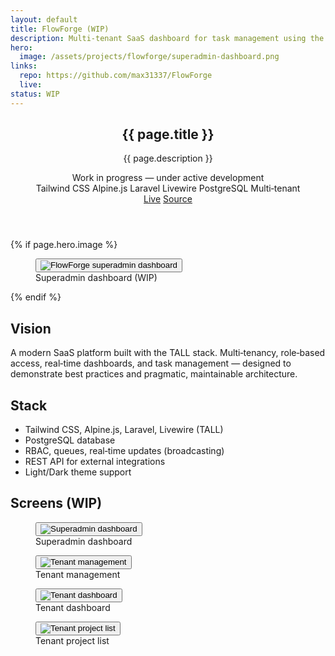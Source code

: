 ```yaml
---
layout: default
title: FlowForge (WIP)
description: Multi-tenant SaaS dashboard for task management using the TALL stack — Tailwind CSS, Alpine.js, Laravel, Livewire — with PostgreSQL.
hero:
  image: /assets/projects/flowforge/superadmin-dashboard.png
links:
  repo: https://github.com/max31337/FlowForge
  live:
status: WIP
---
```


<section class="space-y-10">
  <header class="space-y-4">
    <div>
      <h1 class="text-3xl font-semibold tracking-tight">{{ page.title }}</h1>
      <p class="text-muted-foreground max-w-2xl">{{ page.description }}</p>
      <div class="mt-2 text-[11px] inline-flex items-center gap-2 rounded-md border border-border bg-secondary/50 px-2 py-1">
        <span class="size-2 rounded-full bg-yellow-500"></span>
        <span>Work in progress — under active development</span>
      </div>
    </div>
    <div class="flex flex-wrap items-center gap-2 text-[11px]">
      <span class="rounded-full border border-border px-2 py-0.5 bg-secondary/40">Tailwind CSS</span>
      <span class="rounded-full border border-border px-2 py-0.5 bg-secondary/40">Alpine.js</span>
      <span class="rounded-full border border-border px-2 py-0.5 bg-secondary/40">Laravel</span>
      <span class="rounded-full border border-border px-2 py-0.5 bg-secondary/40">Livewire</span>
      <span class="rounded-full border border-border px-2 py-0.5 bg-secondary/40">PostgreSQL</span>
      <span class="rounded-full border border-border px-2 py-0.5 bg-secondary/40">Multi‑tenant</span>
    </div>
    <div class="flex gap-3 text-xs">
      <a class="rounded-md border border-border px-3 py-1 hover:bg-secondary {% unless page.links.live %}pointer-events-none opacity-50{% endunless %}" href="{{ page.links.live }}">Live</a>
      <a class="rounded-md border border-border px-3 py-1 hover:bg-secondary" href="{{ page.links.repo }}" target="_blank" rel="noopener">Source</a>
    </div>
  </header>

  {% if page.hero.image %}
  <figure class="rounded-lg border border-border overflow-hidden">
    <button type="button" class="project-img-btn" data-img="{{ page.hero.image | relative_url }}" aria-label="View image">
      <img class="w-full" src="{{ page.hero.image | relative_url }}" alt="FlowForge superadmin dashboard" />
    </button>
    <figcaption class="px-4 py-2 text-xs text-muted-foreground border-t border-border">Superadmin dashboard (WIP)</figcaption>
  </figure>
  {% endif %}

  <div class="grid gap-6 md:grid-cols-2">
    <article class="rounded-lg border border-border p-4">
      <h2 class="font-medium mb-2">Vision</h2>
      <p class="text-sm text-muted-foreground">A modern SaaS platform built with the TALL stack. Multi‑tenancy, role‑based access, real‑time dashboards, and task management — designed to demonstrate best practices and pragmatic, maintainable architecture.</p>
    </article>
    <article class="rounded-lg border border-border p-4">
      <h2 class="font-medium mb-2">Stack</h2>
      <ul class="list-disc pl-5 text-sm space-y-1 text-muted-foreground">
        <li>Tailwind CSS, Alpine.js, Laravel, Livewire (TALL)</li>
        <li>PostgreSQL database</li>
        <li>RBAC, queues, real‑time updates (broadcasting)</li>
        <li>REST API for external integrations</li>
        <li>Light/Dark theme support</li>
      </ul>
    </article>
  </div>

  <div class="space-y-3">
    <h2 class="font-medium">Screens (WIP)</h2>
    <div class="grid gap-4 md:grid-cols-2">
      <figure class="rounded-lg border border-border overflow-hidden">
        <button type="button" class="project-img-btn" data-img="{{ '/assets/projects/flowforge/superadmin-dashboard.png' | relative_url }}" aria-label="View image">
          <img class="w-full" src="{{ '/assets/projects/flowforge/superadmin-dashboard.png' | relative_url }}" alt="Superadmin dashboard" />
        </button>
        <figcaption class="px-4 py-2 text-xs text-muted-foreground border-t border-border">Superadmin dashboard</figcaption>
      </figure>
      <figure class="rounded-lg border border-border overflow-hidden">
        <button type="button" class="project-img-btn" data-img="{{ '/assets/projects/flowforge/superadmin-tenant-management.png' | relative_url }}" aria-label="View image">
          <img class="w-full" src="{{ '/assets/projects/flowforge/superadmin-tenant-management.png' | relative_url }}" alt="Tenant management" />
        </button>
        <figcaption class="px-4 py-2 text-xs text-muted-foreground border-t border-border">Tenant management</figcaption>
      </figure>
      <figure class="rounded-lg border border-border overflow-hidden">
        <button type="button" class="project-img-btn" data-img="{{ '/assets/projects/flowforge/tenant dashboard.png' | relative_url }}" aria-label="View image">
          <img class="w-full" src="{{ '/assets/projects/flowforge/tenant dashboard.png' | relative_url }}" alt="Tenant dashboard" />
        </button>
        <figcaption class="px-4 py-2 text-xs text-muted-foreground border-t border-border">Tenant dashboard</figcaption>
      </figure>
      <figure class="rounded-lg border border-border overflow-hidden">
        <button type="button" class="project-img-btn" data-img="{{ '/assets/projects/flowforge/tenant-project-list.png' | relative_url }}" aria-label="View image">
          <img class="w-full" src="{{ '/assets/projects/flowforge/tenant-project-list.png' | relative_url }}" alt="Tenant project list" />
        </button>
        <figcaption class="px-4 py-2 text-xs text-muted-foreground border-t border-border">Tenant project list</figcaption>
      </figure>
<!-- Modal for image pop-up -->
<div id="img-modal" style="display:none;position:fixed;z-index:50;inset:0;background:rgba(0,0,0,0.85);align-items:center;justify-content:center;">
  <button id="img-modal-close" aria-label="Close image" style="position:absolute;top:0;right:0;padding:2rem 2rem 1rem 1rem;background:none;border:none;color:#fff;font-size:2rem;cursor:pointer;">&times;</button>
  <img id="img-modal-img" src="" alt="Project screenshot" style="max-width:90vw;max-height:90vh;border-radius:0.5rem;box-shadow:0 4px 32px #0008;" />
</div>
<script>
  // Modal logic for all .project-img-btn
  document.addEventListener('DOMContentLoaded', function() {
    const modal = document.getElementById('img-modal');
    const modalImg = document.getElementById('img-modal-img');
    const closeBtn = document.getElementById('img-modal-close');
    document.querySelectorAll('.project-img-btn').forEach(btn => {
      btn.addEventListener('click', function(e) {
        e.preventDefault();
        modalImg.src = btn.getAttribute('data-img');
        modal.style.display = 'flex';
        modal.focus();
      });
    });
    function closeModal() {
      modal.style.display = 'none';
      modalImg.src = '';
    }
    closeBtn.addEventListener('click', closeModal);
    modal.addEventListener('click', function(e) {
      if (e.target === modal) closeModal();
    });
    document.addEventListener('keydown', function(e) {
      if (modal.style.display === 'flex' && (e.key === 'Escape' || e.key === 'Esc')) closeModal();
    });
  });
</script>
    </div>
  </div>
</section>
